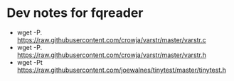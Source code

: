 # Dev notes for fqreader

*  wget -P. https://raw.githubusercontent.com/crowja/varstr/master/varstr.c
*  wget -P. https://raw.githubusercontent.com/crowja/varstr/master/varstr.h
*  wget -Pt https://raw.githubusercontent.com/joewalnes/tinytest/master/tinytest.h 
